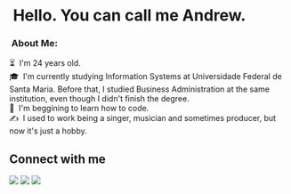 # &nbsp;Hello. You can call me Andrew.

### &nbsp;About Me:

⏳ &nbsp;I'm 24 years old.\
🎓 &nbsp;I'm currently studying Information Systems at Universidade Federal de Santa Maria. Before that, I studied Business Administration at the same institution, even though I didn't finish the degree. \
🌱 &nbsp;I'm beggining to learn how to code.\
✍️ &nbsp;I used to work being a singer, musician and sometimes producer, but now it's just a hobby. 

## Connect with me
<a href="https://www.linkedin.com/in/hammelandrew/"><img src="https://img.shields.io/badge/-Andrew%20Hammel-0077B5?style=flat&logo=Linkedin&logoColor=white"/></a>
<a href="mailto:andrewhammelcontato@gmail.com"><img src="https://img.shields.io/badge/-andrewhammelcontato@gmail.com-D14836?style=flat&logo=Gmail&logoColor=white"/></a>
<a href="https://instagram.com/hammelandrew_"><img src="https://img.shields.io/badge/-@hammelandrew-E4405F?style=flat&logo=Instagram&logoColor=white"/></a>
